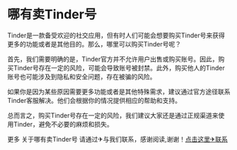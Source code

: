 # 哪有卖Tinder号

Tinder是一款备受欢迎的社交应用，但有时人们可能会想要购买Tinder号来获得更多的功能或者是其他目的。那么，哪里可以购买Tinder号呢？

首先，我们需要明确的是，Tinder官方并不允许用户出售或购买账号。因此，购买Tinder号存在一定的风险，可能会导致账号被封禁。此外，购买他人的Tinder账号也可能涉及到隐私和安全问题，存在被骗的风险。

如果你是因为某些原因需要更多功能或者是其他特殊需求，建议通过官方途径联系Tinder客服解决。他们会根据你的情况提供相应的帮助和支持。

总而言之，购买Tinder号存在一定的风险，我们建议大家还是通过正规渠道来使用Tinder，避免不必要的麻烦和损失。

更多 关于哪有卖Tinder号 请通过✈与我们联系，感谢阅读,谢谢！[点击这里✈联系](https://t.me/LM999bot)